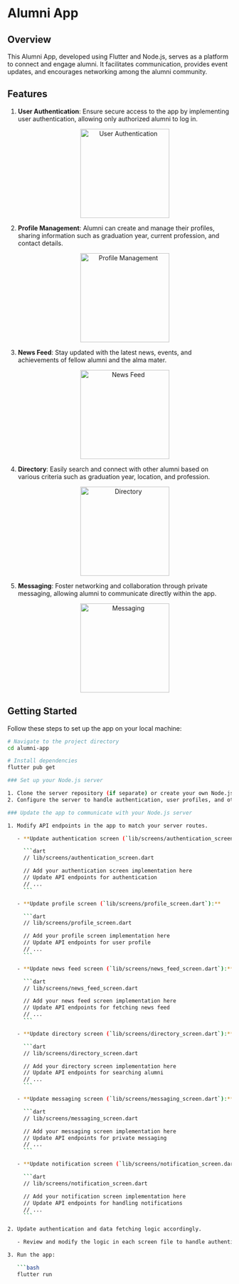 # Alumni App

## Overview

This Alumni App, developed using Flutter and Node.js, serves as a platform to connect and engage alumni. It facilitates communication, provides event updates, and encourages networking among the alumni community.

## Features

1. **User Authentication**: Ensure secure access to the app by implementing user authentication, allowing only authorized alumni to log in.

   <p align="center">
     <img src="https://github.com/09aryan/AlmaBase/assets/99637603/4df39807-ca7d-45ef-80f4-79f7d8c790f2" alt="User Authentication" width="200">
   </p>

2. **Profile Management**: Alumni can create and manage their profiles, sharing information such as graduation year, current profession, and contact details.

   <p align="center">
     <img src="https://github.com/09aryan/AlmaBase/assets/99637603/33d2f42f-8c65-485b-a6c0-f61926820771" alt="Profile Management" width="200">
   </p>

3. **News Feed**: Stay updated with the latest news, events, and achievements of fellow alumni and the alma mater.

   <p align="center">
     <img src="https://github.com/09aryan/AlmaBase/assets/99637603/ed72b79c-cab3-4db2-bd6d-f0888df5a4c6" alt="News Feed" width="200">
   </p>

4. **Directory**: Easily search and connect with other alumni based on various criteria such as graduation year, location, and profession.

   <p align="center">
     <img src="https://github.com/09aryan/AlmaBase/assets/99637603/49cbc0bf-ee6f-486b-91ab-8356585d9063" alt="Directory" width="200">
   </p>

5. **Messaging**: Foster networking and collaboration through private messaging, allowing alumni to communicate directly within the app.

   <p align="center">
     <img src="https://github.com/09aryan/AlmaBase/assets/99637603/5d02219e-c683-40d7-8406-e48d55ebfbee" alt="Messaging" width="200">
   </p>

## Getting Started

Follow these steps to set up the app on your local machine:

```bash
# Navigate to the project directory
cd alumni-app

# Install dependencies
flutter pub get

### Set up your Node.js server

1. Clone the server repository (if separate) or create your own Node.js server.
2. Configure the server to handle authentication, user profiles, and other required functionalities.

### Update the app to communicate with your Node.js server

1. Modify API endpoints in the app to match your server routes.

   - **Update authentication screen (`lib/screens/authentication_screen.dart`):**

     ```dart
     // lib/screens/authentication_screen.dart

     // Add your authentication screen implementation here
     // Update API endpoints for authentication
     // ...
     ```

   - **Update profile screen (`lib/screens/profile_screen.dart`):**

     ```dart
     // lib/screens/profile_screen.dart

     // Add your profile screen implementation here
     // Update API endpoints for user profile
     // ...
     ```

   - **Update news feed screen (`lib/screens/news_feed_screen.dart`):**

     ```dart
     // lib/screens/news_feed_screen.dart

     // Add your news feed screen implementation here
     // Update API endpoints for fetching news feed
     // ...
     ```

   - **Update directory screen (`lib/screens/directory_screen.dart`):**

     ```dart
     // lib/screens/directory_screen.dart

     // Add your directory screen implementation here
     // Update API endpoints for searching alumni
     // ...
     ```

   - **Update messaging screen (`lib/screens/messaging_screen.dart`):**

     ```dart
     // lib/screens/messaging_screen.dart

     // Add your messaging screen implementation here
     // Update API endpoints for private messaging
     // ...
     ```

   - **Update notification screen (`lib/screens/notification_screen.dart`):**

     ```dart
     // lib/screens/notification_screen.dart

     // Add your notification screen implementation here
     // Update API endpoints for handling notifications
     // ...
     ```

2. Update authentication and data fetching logic accordingly.

   - Review and modify the logic in each screen file to handle authentication and data fetching based on the updated API endpoints.

3. Run the app:

   ```bash
   flutter run
